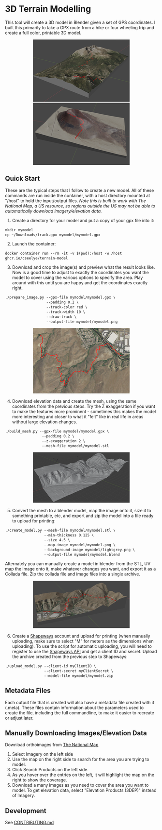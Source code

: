 # 3D Terrain Modelling
This tool will create a 3D model in Blender given a set of GPS coordinates. I built this primarily to take a GPX route from a hike or four wheeling trip and create a full color, printable 3D model.
<p align="center">
<img src="example_blender1.png" alt="blender example 1"/>  <img src="example_blender2.png"  alt="blender example 2"/>
</p>

## Quick Start
These are the typical steps that I follow to create a new model.  All of these commands are run inside the container, with a host directory mounted at "/host" to hold the input/output files. *Note this is built to work with The National Map, a US resource, so regions outside the US may not be able to automatically download imagery/elevation data.*

1. Create a directory for your model and put a copy of your gpx file into it:
```
mkdir mymodel
cp ~/Downloads/track.gpx mymodel/mymodel.gpx
```

2. Launch the container:
```
docker container run --rm -it -v $(pwd):/host -w /host ghcr.io/cseelye/terrain-model
```

3. Download and crop the image(s) and preview what the result looks like. Now is a good time to adjust to exactly the coordinates you want the model to cover using the various options to specify the area. Play around with this until you are happy and get the coordinates exactly right.
```
./prepare_image.py --gpx-file mymodel/mymodel.gpx \
                   --padding 0.2 \
                   --track-color red \
                   --track-width 10 \
                   --draw-track \
                   --output-file mymodel/mymodel.png
```
<p align="center"><img src="example_image.png" alt="example image"/></p>

4. Download elevation data and create the mesh, using the same coordinates from the previous steps. Try the Z exaggeration if you want to make the features more prominent - sometimes this makes the model more interesting and closer to what it "felt" like in real life in areas without large elevation changes.
```
./build_mesh.py --gpx-file mymodel/mymodel.gpx \
                 --padding 0.2 \
                 --z-exaggeration 2 \
                 --mesh-file mymodel/mymodel.stl
```
<p align="center"><img src="example_mesh.png" alt="example image"/></p>

5. Convert the mesh to a blender model, map the image onto it, size it to something printable, etc, and export and zip the model into a file ready to upload for printing:
```
./create_model.py --mesh-file mymodel/mymodel.stl \
                  --min-thickness 0.125 \
                  --size 4.5 \
                  --map-image mymodel/mymodel.png \
                  --background-image mymodel/lightgrey.png \
                  --output-file mymodel/mymodel.blend
```
Alternately you can manually create a model in blender from the STL, UV map the image onto it, make whatever changes you want, and export it as a Collada file. Zip the collada file and image files into a single archive.
<p align="center"><img src="example_blender3.png" alt="example image"/></p>

6. Create a [Shapeways](https://www.shapeways.com) account and upload for printing (when manually uploading, make sure to select "M" for meters as the dimensions when uploading). To use the script for automatic uploading, you will need to register to use the [Shapeways API](https://developers.shapeways.com/manage-apps) and get a client ID and secret.
Upload the archive created from the previous step to Shapeways:
```
./upload_model.py --client-id myClientID \
                  --client-secret myClientSecret \
                  --model-file mymodel/mymodel.zip
```

## Metadata Files
Each output file that is created will also have a metadata file created with it (.meta). These files contain information about the parameters used to create the file, including the full commandline, to make it easier to recreate or adjust later.

## Manually Downloading Images/Elevation Data
Download orthoimages from [The National Map](https://apps.nationalmap.gov/downloader)  
1. Select Imagery on the left side
2. Use the map on the right side to search for the area you are trying to model.
3. Click Search Products on the left side.
4. As you hover over the entries on the left, it will highlight the map on the right to show the coverage.
4. Download a many images as you need to cover the area you want to model.
To get elevation data, select "Elevation Products (3DEP)" instead of Imagery.

## Development
See [CONTRIBUTING.md](CONTRIBUTING.md)
